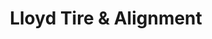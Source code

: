 ---
title: "Lloyd Tire & Alignment"
url: /chapel-hill/lloyd-tire-und-alignment/
shop: Autowerkstatt
---